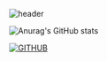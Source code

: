 ![header](https://capsule-render.vercel.app/api?type=waving&color=timeGradient&text=Welcome%20Jiung's%20Github%20👋&animation=twinkling&fontSize=35&fontAlignY=40&fontAlign=70&height=250)



![Anurag's GitHub stats](https://github-readme-stats.vercel.app/api?username=JiungChoi&show_icons=true&theme=solarized-light)

[![GITHUB](https://hits.seeyoufarm.com/api/count/incr/badge.svg?url=https%3A%2F%2Fgithub.com%2Fjiholee0&count_bg=%23F29494&title_bg=%232F2E2E&icon=github.svg&icon_color=%23FFFFFF&title=GITHUB&edge_flat=false)](https://github.com/jiholee0)
